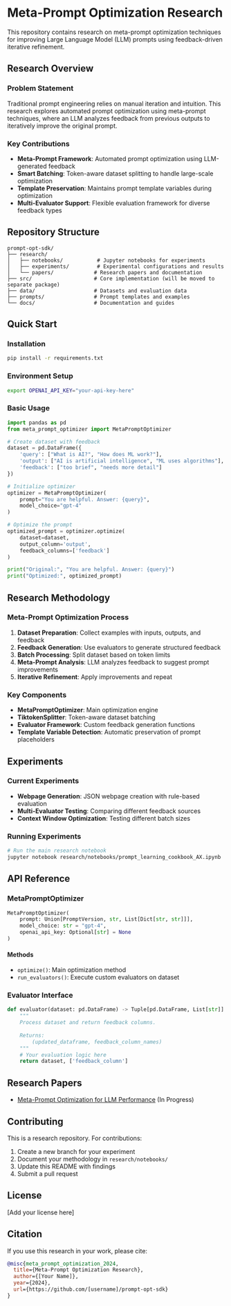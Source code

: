 # Meta-Prompt Optimization Research

This repository contains research on meta-prompt optimization techniques for improving Large Language Model (LLM) prompts using feedback-driven iterative refinement.

## Research Overview

### Problem Statement
Traditional prompt engineering relies on manual iteration and intuition. This research explores automated prompt optimization using meta-prompt techniques, where an LLM analyzes feedback from previous outputs to iteratively improve the original prompt.

### Key Contributions
- **Meta-Prompt Framework**: Automated prompt optimization using LLM-generated feedback
- **Smart Batching**: Token-aware dataset splitting to handle large-scale optimization
- **Template Preservation**: Maintains prompt template variables during optimization
- **Multi-Evaluator Support**: Flexible evaluation framework for diverse feedback types

## Repository Structure

```
prompt-opt-sdk/
├── research/
│   ├── notebooks/           # Jupyter notebooks for experiments
│   ├── experiments/         # Experimental configurations and results
│   └── papers/             # Research papers and documentation
├── src/                    # Core implementation (will be moved to separate package)
├── data/                   # Datasets and evaluation data
├── prompts/                # Prompt templates and examples
└── docs/                   # Documentation and guides
```

## Quick Start

### Installation

```bash
pip install -r requirements.txt
```

### Environment Setup

```bash
export OPENAI_API_KEY="your-api-key-here"
```

### Basic Usage

```python
import pandas as pd
from meta_prompt_optimizer import MetaPromptOptimizer

# Create dataset with feedback
dataset = pd.DataFrame({
    'query': ["What is AI?", "How does ML work?"],
    'output': ["AI is artificial intelligence", "ML uses algorithms"],
    'feedback': ["too brief", "needs more detail"]
})

# Initialize optimizer
optimizer = MetaPromptOptimizer(
    prompt="You are helpful. Answer: {query}",
    model_choice="gpt-4"
)

# Optimize the prompt
optimized_prompt = optimizer.optimize(
    dataset=dataset,
    output_column='output',
    feedback_columns=['feedback']
)

print("Original:", "You are helpful. Answer: {query}")
print("Optimized:", optimized_prompt)
```

## Research Methodology

### Meta-Prompt Optimization Process

1. **Dataset Preparation**: Collect examples with inputs, outputs, and feedback
2. **Feedback Generation**: Use evaluators to generate structured feedback
3. **Batch Processing**: Split dataset based on token limits
4. **Meta-Prompt Analysis**: LLM analyzes feedback to suggest prompt improvements
5. **Iterative Refinement**: Apply improvements and repeat

### Key Components

- **MetaPromptOptimizer**: Main optimization engine
- **TiktokenSplitter**: Token-aware dataset batching
- **Evaluator Framework**: Custom feedback generation functions
- **Template Variable Detection**: Automatic preservation of prompt placeholders

## Experiments

### Current Experiments

- **Webpage Generation**: JSON webpage creation with rule-based evaluation
- **Multi-Evaluator Testing**: Comparing different feedback sources
- **Context Window Optimization**: Testing different batch sizes

### Running Experiments

```bash
# Run the main research notebook
jupyter notebook research/notebooks/prompt_learning_cookbook_AX.ipynb
```

## API Reference

### MetaPromptOptimizer

```python
MetaPromptOptimizer(
    prompt: Union[PromptVersion, str, List[Dict[str, str]]],
    model_choice: str = "gpt-4",
    openai_api_key: Optional[str] = None
)
```

#### Methods

- `optimize()`: Main optimization method
- `run_evaluators()`: Execute custom evaluators on dataset

### Evaluator Interface

```python
def evaluator(dataset: pd.DataFrame) -> Tuple[pd.DataFrame, List[str]]:
    """
    Process dataset and return feedback columns.
    
    Returns:
        (updated_dataframe, feedback_column_names)
    """
    # Your evaluation logic here
    return dataset, ['feedback_column']
```

## Research Papers

- [Meta-Prompt Optimization for LLM Performance](research/papers/meta_prompt_optimization.pdf) (In Progress)

## Contributing

This is a research repository. For contributions:

1. Create a new branch for your experiment
2. Document your methodology in `research/notebooks/`
3. Update this README with findings
4. Submit a pull request

## License

[Add your license here]

## Citation

If you use this research in your work, please cite:

```bibtex
@misc{meta_prompt_optimization_2024,
  title={Meta-Prompt Optimization Research},
  author={[Your Name]},
  year={2024},
  url={https://github.com/[username]/prompt-opt-sdk}
}
```


